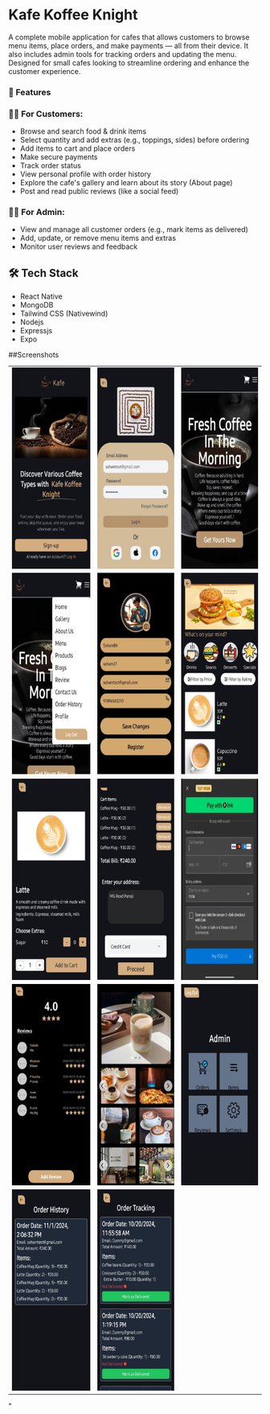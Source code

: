 # Kafe Koffee Knight

A complete mobile application for cafes that allows customers to browse menu items, place orders, and make payments — all from their device. It also includes admin tools for tracking orders and updating the menu. Designed for small cafes looking to streamline ordering and enhance the customer experience.

### 🚀 Features

### 🧑‍🍳 For Customers:
- Browse and search food & drink items
- Select quantity and add extras (e.g., toppings, sides) before ordering
- Add items to cart and place orders
- Make secure payments
- Track order status
- View personal profile with order history
- Explore the cafe's gallery and learn about its story (About page)
- Post and read public reviews (like a social feed)

### 👨‍💼 For Admin:
- View and manage all customer orders (e.g., mark items as delivered)
- Add, update, or remove menu items and extras
- Monitor user reviews and feedback
## 🛠️ Tech Stack

- React Native
- MongoDB
- Tailwind CSS (Nativewind)
- Nodejs
- Expressjs
- Expo

##Screenshots

<table align="center">
  <tr>
    <td align="center"><img src="./Cafeteria/Screenshots/signup.png" height="400" /></td>
    <td align="center"><img src="./Cafeteria/Screenshots/signin.png" height="400" /></td>
    <td align="center"><img src="./Cafeteria/Screenshots/home.png" height="400" /></td>
  </tr>
  <tr>
    <td align="center"><img src="./Cafeteria/Screenshots/navigation.png" height="400" /></td>
    <td align="center"><img src="./Cafeteria/Screenshots/profile.png" height="400" /></td>
    <td align="center"><img src="./Cafeteria/Screenshots/menu.png" height="400" /></td>
  </tr>
  <tr>
    <td align="center"><img src="./Cafeteria/Screenshots/order.png" height="400" /></td>
    <td align="center"><img src="./Cafeteria/Screenshots/bill.png" height="400" /></td>
    <td align="center"><img src="./Cafeteria/Screenshots/payment.png" height="400" /></td>
  </tr>
  <tr>
    <td align="center"><img src="./Cafeteria/Screenshots/review.png" height="400" /></td>
    <td align="center"><img src="./Cafeteria/Screenshots/gallery.png" height="400" /></td>
    <td align="center"><img src="./Cafeteria/Screenshots/admin.png" height="400" /></td>
  </tr>
  <tr>
    <td align="center"><img src="./Cafeteria/Screenshots/orderhistory.png" height="400" /></td>
    <td align="center"><img src="./Cafeteria/Screenshots/ordertracking.png" height="400" /></td>
    <td align="center"></td>
  </tr>
</table>

"
